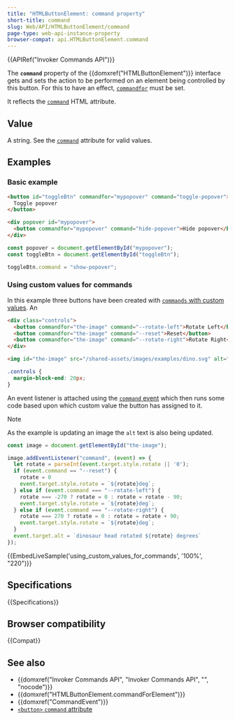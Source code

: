 ```yaml
---
title: "HTMLButtonElement: command property"
short-title: command
slug: Web/API/HTMLButtonElement/command
page-type: web-api-instance-property
browser-compat: api.HTMLButtonElement.command
---
```


{{APIRef("Invoker Commands API")}}

The **`command`** property of the {{domxref("HTMLButtonElement")}} interface gets and sets the action to be performed on an element being controlled by this button. For this to have an effect, [`commandfor`](/en-US/docs/Web/HTML/Reference/Elements/button#commandfor) must be set.

It reflects the [`command`](/en-US/docs/Web/HTML/Reference/Elements/button#command) HTML attribute.

## Value

A string. See the [`command`](/en-US/docs/Web/HTML/Reference/Elements/button#command) attribute for valid values.

## Examples

### Basic example

```html
<button id="toggleBtn" commandfor="mypopover" command="toggle-popover">
  Toggle popover
</button>

<div popover id="mypopover">
  <button commandfor="mypopover" command="hide-popover">Hide popover</button>
</div>
```

```js
const popover = document.getElementById("mypopover");
const toggleBtn = document.getElementById("toggleBtn");

toggleBtn.command = "show-popover";
```

### Using custom values for commands

In this example three buttons have been created with [`commands` with custom values](/en-US/docs/Web/HTML/Reference/Elements/button#custom_values). An 

```html
<div class="controls">
  <button commandfor="the-image" command="--rotate-left">Rotate Left</button>
  <button commandfor="the-image" command="--reset">Reset</button>
  <button commandfor="the-image" command="--rotate-right">Rotate Right</button>
</div>

<img id="the-image" src="/shared-assets/images/examples/dino.svg" alt="dinosaur head rotated 0 degrees" />
```

```css hidden
.controls {
  margin-block-end: 20px;
}
```

An event listener is attached using the [`command` event](/en-US/docs/Web/API/CommandEvent) which then runs some code based upon which custom value the button has assigned to it.

> [!NOTE]
> As the example is updating an image the `alt` text is also being updated.

```js
const image = document.getElementById("the-image");

image.addEventListener("command", (event) => {
  let rotate = parseInt(event.target.style.rotate || '0');
  if (event.command == "--reset") {
    rotate = 0
    event.target.style.rotate = `${rotate}deg`; 
  } else if (event.command === "--rotate-left") {
    rotate === -270 ? rotate = 0 : rotate = rotate - 90;
    event.target.style.rotate = `${rotate}deg`;
  } else if (event.command === "--rotate-right") {
    rotate === 270 ? rotate = 0 : rotate = rotate + 90;
    event.target.style.rotate = `${rotate}deg`;
  }
  event.target.alt = `dinosaur head rotated ${rotate} degrees`
});
```

{{EmbedLiveSample('using_custom_values_for_commands', '100%', "220")}}

## Specifications

{{Specifications}}

## Browser compatibility

{{Compat}}

## See also

- {{domxref("Invoker Commands API", "Invoker Commands API", "", "nocode")}}
- {{domxref("HTMLButtonElement.commandForElement")}}
- {{domxref("CommandEvent")}}
- [`<button>` `command` attribute](/en-US/docs/Web/HTML/Reference/Elements/button#command)
